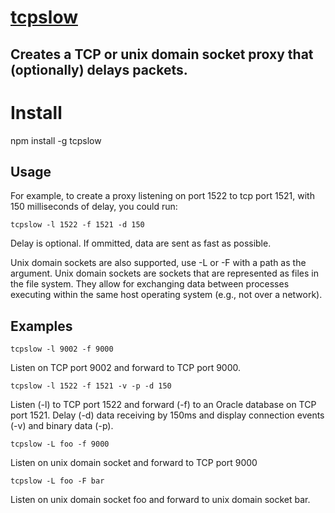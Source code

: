 # [tcpslow](https://www.npmjs.com/package/tcpslow)

## Creates a TCP or unix domain socket proxy that (optionally) delays packets.

# Install
npm install -g tcpslow

## Usage

For example, to create a proxy listening on port 1522 to tcp port 1521, with 150 milliseconds of delay, you could run:
 
```tcpslow -l 1522 -f 1521 -d 150```


Delay is optional. If ommitted, data are sent as fast as possible.

Unix domain sockets are also supported, use -L or -F with a path as the argument. Unix domain sockets are sockets that are represented as files in the file system. They allow for exchanging data between processes executing within the same host operating system (e.g., not over a network).

## Examples
```tcpslow -l 9002 -f 9000```

Listen on TCP port 9002 and forward to TCP port 9000.

```tcpslow -l 1522 -f 1521 -v -p -d 150```

Listen (-l) to TCP port 1522 and forward (-f) to an Oracle database on TCP port 1521. Delay (-d) data receiving by 150ms and display connection events (-v) and binary data (-p). 

```tcpslow -L foo -f 9000```

Listen on unix domain socket and forward to TCP port 9000

```tcpslow -L foo -F bar```

Listen on unix domain socket foo and forward to unix domain socket bar.

